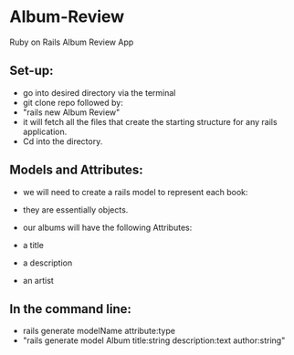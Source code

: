 # Album-Review
Ruby on Rails Album Review App

## Set-up:
- go into desired directory via the terminal
 - git clone repo followed by:
 - "rails new Album Review"
  - it will fetch all the files that create the starting structure for any rails application.
- Cd into the directory.

## Models and Attributes:
- we will need to create a rails model to represent each book:
- they are essentially objects.

- our albums will have the following Attributes:
 - a title
 - a description
 - an artist

## In the command line:

- rails generate modelName attribute:type
- "rails generate model Album title:string description:text author:string"
